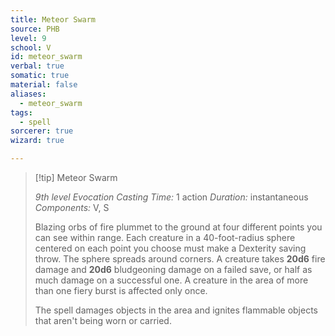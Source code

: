 ```yaml
---
title: Meteor Swarm
source: PHB
level: 9
school: V
id: meteor_swarm
verbal: true
somatic: true
material: false
aliases:
  - meteor_swarm
tags:
  - spell
sorcerer: true
wizard: true

---
```

>[!tip] Meteor Swarm
>
> *9th level Evocation*
> *Casting Time:* 1 action
> *Duration:* instantaneous
> *Components:* V, S
>
>Blazing orbs of fire plummet to the ground at four different points you can see within range. Each creature in a 40-foot-radius sphere centered on each point you choose must make a Dexterity saving throw. The sphere spreads around corners. A creature takes **20d6** fire damage and **20d6** bludgeoning damage on a failed save, or half as much damage on a successful one. A creature in the area of more than one fiery burst is affected only once.
>
>The spell damages objects in the area and ignites flammable objects that aren't being worn or carried.
>

